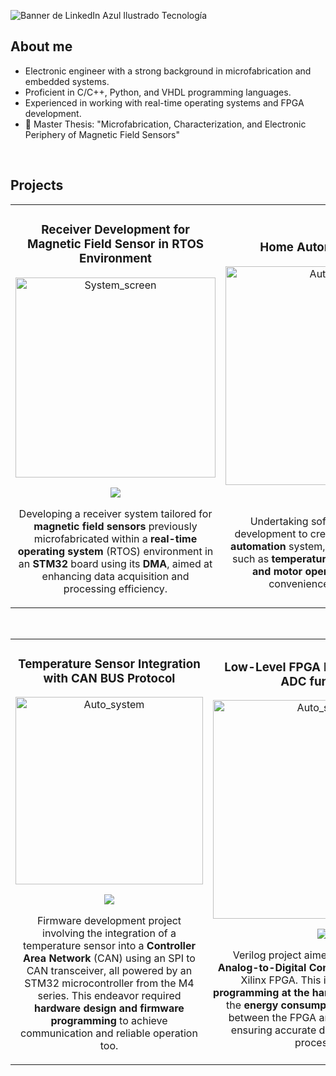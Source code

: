 <!--
**SorrentinoPablo/SorrentinoPablo** is a ✨ _special_ ✨ repository because its `README.md` (this file) appears on your GitHub profile.

Here are some ideas to get you started:

- 🔭 I’m currently working on ...
- 🌱 I’m currently learning ...
- 👯 I’m looking to collaborate on ...
- 🤔 I’m looking for help with ...
- 💬 Ask me about ...
- 📫 How to reach me: ...
- 😄 Pronouns: ...
- ⚡ Fun fact: ...

![Banner de LinkedIn  Azul Ilustrado Tecnología](https://github.com/SorrentinoPablo/SorrentinoPablo/assets/160888432/f54dc7ba-5251-4a5a-873b-3e491b8c687d)
-->
![Banner de LinkedIn  Azul Ilustrado Tecnología](https://github.com/SorrentinoPablo/SorrentinoPablo/assets/160888432/f54dc7ba-5251-4a5a-873b-3e491b8c687d)



## About me
- Electronic engineer with a strong background in microfabrication and embedded systems.
- Proficient in C/C++, Python, and VHDL programming languages.
- Experienced in working with real-time operating systems and FPGA development.
- 📗 Master Thesis: "Microfabrication, Characterization, and Electronic Periphery of Magnetic Field Sensors"
<br>

## Projects
<table>
<tr>
<td width="50%">
<h3 align="center">Receiver Development for Magnetic Field Sensor in RTOS Environment</h3>
<div align="center">
<a href="https://github.com/ArisGuimera/Android-Expert" target="_blank"><img src="https://github.com/SorrentinoPablo/SorrentinoPablo/assets/160888432/a5457b91-5898-4bbd-b866-fb0ed3148030" width="320" alt="System_screen"></a>
<p>
<a href="https://github.com/SorrentinoPablo/MTJ_Project" target="_blank">
<img src="https://img.shields.io/badge/CÓDIGO-ff9?style=for-the-badge&logo=github&logoColor=black">
</a>
</p>
<p> Developing a receiver system tailored for <strong>magnetic field sensors</strong> previously microfabricated within a <strong>real-time operating system</strong> (RTOS) environment in an <strong>STM32</strong> board using its <strong>DMA</strong>, aimed at enhancing data acquisition and processing efficiency. </p>
</div>
                                                                                   
</td>
<td width="50%">
<br>
<h3 align="center">Home Automation System</h3>
<div align="center">                                       
<a href="https://github.com/ArisGuimera/SimpleAndroidMVVM" target="_blank"><img src="https://github.com/SorrentinoPablo/SorrentinoPablo/assets/160888432/26c454ad-5a7e-4d27-bc2b-814b24b87d3d" width="350" alt="Auto_system"></a>
<br>
<p>
<a href="https://github.com/ArisGuimera/SimpleAndroidMVVM" target="_blank">
<img src="https://img.shields.io/badge/C%C3%93DIGO-80ffaa?style=for-the-badge&logo=github&logoColor=black">
</a>
</p>
</p>Undertaking software and <strong>firmware</strong> development to create an integrated <strong>home automation</strong> system, featuring functionalities such as <strong>temperature sensing, LED control, and motor operation</strong> for enhanced convenience and efficiency.</p>
</div>                                                             
</table>                                                                                 
</div>
<br>

<table>
<tr>
<td width="50%">
<h3 align="center">Temperature Sensor Integration with CAN BUS Protocol</h3>
<div align="center">
<a href="https://github.com/ArisGuimera/Android-Expert-Intermedio" target="_blank"><img src="https://github.com/SorrentinoPablo/SorrentinoPablo/assets/160888432/2ea994fe-bef0-4c8d-bd16-98730cb65234" width="300" alt="Auto_system"></a>
<p>
<a href="https://github.com/ArisGuimera/Android-Expert-Intermedio" target="_blank">
<img src="https://img.shields.io/badge/CÓDIGO-ff9?style=for-the-badge&logo=github&logoColor=black">
</a>
</p>
<p>Firmware development project involving the integration of a temperature sensor into a <strong>Controller Area Network</strong> (CAN) using an SPI to CAN transceiver, all powered by an STM32 microcontroller from the M4 series. This endeavor required <strong>hardware design and firmware programming</strong> to achieve communication and reliable operation too.</p>
</div>                                                                              
</td>       

<td width="50%">
<h3 align="center">Low-Level FPGA Programming for ADC functions</h3>
<div align="center">
<a href="https://github.com/ArisGuimera/Curso-Kotlin-Multiplatform" target="_blank"><img src="https://github.com/SorrentinoPablo/SorrentinoPablo/assets/160888432/24db5f43-cbad-4143-a0cb-3038b2ab7065" width="350" alt="Auto_system"></a>
<p>
<a href="https://github.com/ArisGuimera/Curso-Kotlin-Multiplatform" target="_blank">
<img src="https://img.shields.io/badge/C%C3%93DIGO-cfaae0?style=for-the-badge&logo=github&logoColor=black">
</a>
</p>
<p> Verilog project aimed at integrating an <strong>Analog-to-Digital Converter</strong> (ADC) with an Xilinx FPGA. This involved intricate <strong>programming at the hardware level</strong> to reduce the <strong>energy consumption</strong> and integration between the FPGA and a potentiometer, ensuring accurate data acquisition and processing. </p>
</div>
                                                                                
</td>  
</table>                                                                                 
</div>
<br>
